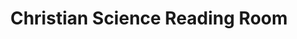 ---
title: "Christian Science Reading Room"
url: /portland/christian-science-reading-room/
shop: Bücher
---